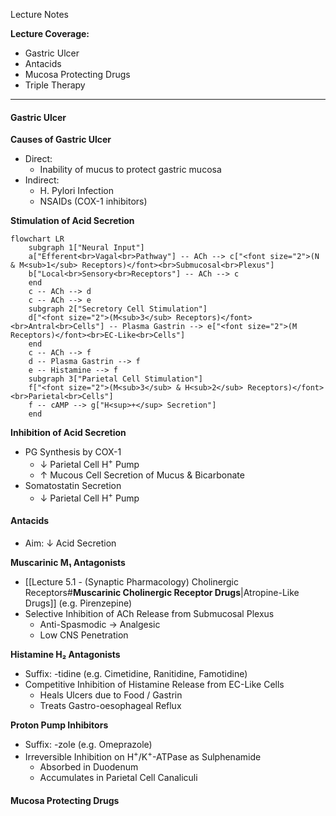 Lecture Notes

**Lecture Coverage:**
- Gastric Ulcer
- Antacids
- Mucosa Protecting Drugs
- Triple Therapy

---
#### **Gastric Ulcer**
**Causes of Gastric Ulcer**
- Direct: 
	- Inability of mucus to protect gastric mucosa
- Indirect:
	- H. Pylori Infection
	- NSAIDs (COX-1 inhibitors)

**Stimulation of Acid Secretion**

```mermaid
flowchart LR
	subgraph 1["Neural Input"]
	a["Efferent<br>Vagal<br>Pathway"] -- ACh --> c["<font size="2">(N & M<sub>1</sub> Receptors)</font><br>Submucosal<br>Plexus"]
	b["Local<br>Sensory<br>Receptors"] -- ACh --> c
	end
	c -- ACh --> d
	c -- ACh --> e
	subgraph 2["Secretory Cell Stimulation"]
	d["<font size="2">(M<sub>3</sub> Receptors)</font><br>Antral<br>Cells"] -- Plasma Gastrin --> e["<font size="2">(M Receptors)</font><br>EC-Like<br>Cells"]
	end
	c -- ACh --> f
	d -- Plasma Gastrin --> f
	e -- Histamine --> f
	subgraph 3["Parietal Cell Stimulation"]
	f["<font size="2">(M<sub>3</sub> & H<sub>2</sub> Receptors)</font><br>Parietal<br>Cells"]
	f -- cAMP --> g["H<sup>+</sup> Secretion"]
	end
```
**Inhibition of Acid Secretion**
- PG Synthesis by COX-1
	- ↓ Parietal Cell H<sup>+</sup> Pump
	- ↑ Mucous Cell Secretion of Mucus & Bicarbonate
- Somatostatin Secretion
	- ↓ Parietal Cell H<sup>+</sup> Pump


#### **Antacids**
- Aim: ↓ Acid Secretion

**Muscarinic M₁ Antagonists**
- [[Lecture 5.1 - (Synaptic Pharmacology) Cholinergic Receptors#**Muscarinic Cholinergic Receptor Drugs**|Atropine-Like Drugs]] (e.g. Pirenzepine)
- Selective Inhibition of ACh Release from Submucosal Plexus
	- Anti-Spasmodic → Analgesic
	- Low CNS Penetration

**Histamine H₂ Antagonists**
- Suffix: -tidine (e.g. Cimetidine, Ranitidine, Famotidine)
- Competitive Inhibition of Histamine Release from EC-Like Cells
	- Heals Ulcers due to Food / Gastrin
	- Treats Gastro-oesophageal Reflux

**Proton Pump Inhibitors**
- Suffix: -zole (e.g. Omeprazole)
- Irreversible Inhibition on H<sup>+</sup>/K<sup>+</sup>-ATPase as Sulphenamide
	- Absorbed in Duodenum
	- Accumulates in Parietal Cell Canaliculi


#### **Mucosa Protecting Drugs**
